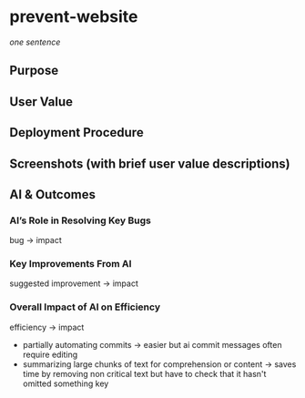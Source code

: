 # prevent-website

_one sentence_

## Purpose

## User Value

## Deployment Procedure

## Screenshots (with brief user value descriptions)

## AI & Outcomes

### AI’s Role in Resolving Key Bugs

bug → impact

### Key Improvements From AI

suggested improvement → impact

### Overall Impact of AI on Efficiency

efficiency → impact

-   partially automating commits → easier but ai commit messages often require editing
-   summarizing large chunks of text for comprehension or content → saves time by removing non critical text but have to check that it hasn't omitted something key
